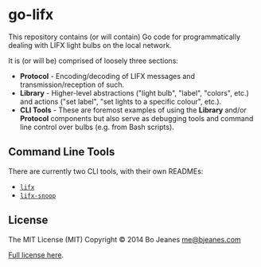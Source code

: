 go-lifx
=======

This repository contains (or will contain) Go code for programmatically dealing
with LIFX light bulbs on the local network.

It is (or will be) comprised of loosely three sections:

* **Protocol** - Encoding/decoding of LIFX messages and transmission/reception
  of such.
* **Library** - Higher-level abstractions ("light bulb", "label", "colors",
  etc.) and actions ("set label", "set lights to a specific colour", etc.).
* **CLI Tools** - These are foremost examples of using the **Library** and/or
  **Protocol** components but also serve as debugging tools and command line
  control over bulbs (e.g. from Bash scripts).

## Command Line Tools

There are currently two CLI tools, with their own READMEs:

* [`lifx`](/cli/lifx/README.md)
* [`lifx-snoop`](/cli/lifx-snoop/README.md)

## License

The MIT License (MIT)
Copyright © 2014 Bo Jeanes <me@bjeanes.com>

[Full license here](http://bjeanes.mit-license.org/).
